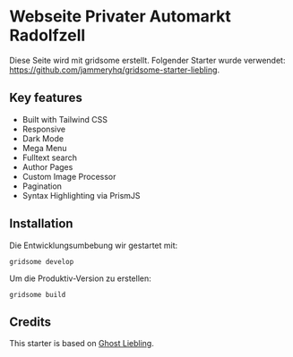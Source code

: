 # Webseite Privater Automarkt Radolfzell

Diese Seite wird mit gridsome erstellt. Folgender Starter wurde verwendet: https://github.com/jammeryhq/gridsome-starter-liebling.


## Key features

* Built with Tailwind CSS
* Responsive 
* Dark Mode
* Mega Menu
* Fulltext search
* Author Pages
* Custom Image Processor 
* Pagination
* Syntax Highlighting via PrismJS

## Installation

Die Entwicklungsumbebung wir gestartet mit:

```
gridsome develop
```

Um die Produktiv-Version zu erstellen:

```
gridsome build
```



## Credits

This starter is based on [Ghost Liebling](https://github.com/eddiesigner/liebling).
